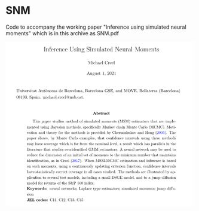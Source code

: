 # SNM
Code to accompany the working paper "Inference using simulated neural moments" which is in this archive as SNM.pdf


![example](https://github.com/mcreel/SNM/blob/master/abstract.png)

